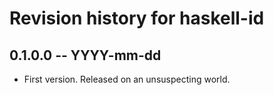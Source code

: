 # Revision history for haskell-id

## 0.1.0.0 -- YYYY-mm-dd

* First version. Released on an unsuspecting world.
